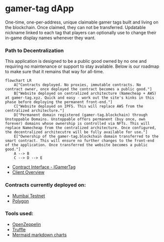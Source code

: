 # gamer-tag dApp

One-time, one-per-address, unique claimable gamer tags built and living on the blockchain. Once claimed, they can not be transferred.
Updatable nickname linked to each tag that players can optionally use to change their in-game display names whenever they want.

### Path to Decentralization
This application is designed to be a public good owned by no one and requiring no maintenance or support to stay available. 
Below is our roadmap to make sure that it remains that way for all-time. 
```mermaid
flowchart LR
	A["Contracts deployed. No proxies, immutable contracts. No contract owner, once deployed the contract becomes a public good."]
	B["Website deployed on centralized architecture (Namecheap + AWS) at gamer-tag.xyz. Quick and easy - work out the site's kinks in this phase before deploying the permanent front-end."]
	C["Website deployed on IPFS. This will replace AWS from the centralized architecture."]
	D["Permanent domain registered (gamer-tag.blockchain) through Unstoppable Domains. Unstoppable offers permanent (buy once, own forever) domains whose ownership is controlled via NFTs. This will replace Namecheap from the centralized architecture. Once configured, the decentralized architecutre will be fully available for use."]
	E["Ownership of the gamer-tag.blockchain domain transferred to the smart contract. This will ensure no further changes to the front-end of the application. Once transferred the website becomes a public good."]
	A --> B
	C --> D --> E 
```

- [Contract Interface - IGamerTag](contracts/IGamerTag.sol)
- [Client Overview](client/README.md)

### Contracts currently deployed on:
- [Mumbai Testnet](https://mumbai.polygonscan.com/address/TODO)
- [Polygon](https://polygonscan.com/address/TODO)

### Tools used:
- [OpenZeppelin](https://docs.openzeppelin.com/contracts/4.x/)
- [Truffle](https://trufflesuite.com/)
- [Mermaid markdown charts](https://mermaid-js.github.io/mermaid/#/flowchart)